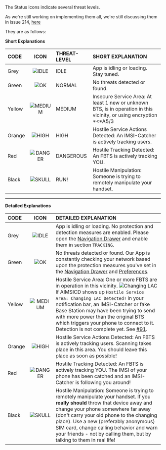 The Status Icons indicate several threat levels. 

As we're still working on implementing them all, we're still discussing them in issue 214, [here](https://github.com/SecUpwN/Android-IMSI-Catcher-Detector/issues/214)

They are as follows:

**Short Explanations**

|  CODE  | ICON | THREAT-LEVEL |       SHORT EXPLANATION        |
|:------ |:----:|:------------ |:------------------------------ |
| Grey   | ![IDLE](https://raw.githubusercontent.com/SecUpwN/Android-IMSI-Catcher-Detector/master/app/src/main/res/drawable-hdpi/sense_idle.png)    | IDLE      | App is idling or loading. Stay tuned. |
| Green  | ![OK](https://raw.githubusercontent.com/SecUpwN/Android-IMSI-Catcher-Detector/master/app/src/main/res/drawable-hdpi/sense_ok.png)      | NORMAL       | No threats detected or found. |
| Yellow | ![MEDIUM](https://raw.githubusercontent.com/SecUpwN/Android-IMSI-Catcher-Detector/master/app/src/main/res/drawable-hdpi/sense_medium.png)  | MEDIUM       | Insecure Service Area: At least 1 new or unknown BTS, is in operation in this vicinity, or using encryption *<*A5/3  |
| Orange | ![HIGH](https://raw.githubusercontent.com/SecUpwN/Android-IMSI-Catcher-Detector/master/app/src/main/res/drawable-hdpi/sense_high.png)    | HIGH         | Hostile Service Actions Detected: An IMSI-Catcher is actively tracking users. |
| Red    | ![DANGER](https://raw.githubusercontent.com/SecUpwN/Android-IMSI-Catcher-Detector/master/app/src/main/res/drawable-hdpi/sense_danger.png)   | DANGEROUS    | Hostile Tracking Detected: An FBTS is actively tracking YOU. |
| Black  | ![SKULL](https://raw.githubusercontent.com/SecUpwN/Android-IMSI-Catcher-Detector/master/app/src/main/res/drawable-hdpi/sense_skull.png)    | RUN!         | Hostile Manipulation: Someone is trying to remotely manipulate your handset. |

---

**Detailed Explanations**


|  CODE  | ICON |              DETAILED EXPLANATION             |
|:------ |:----:|:--------------------------------------------- |
| Grey   | ![IDLE](https://raw.githubusercontent.com/SecUpwN/Android-IMSI-Catcher-Detector/master/app/src/main/res/drawable-hdpi/sense_idle.png)       | App is idling or loading. No protection and detection measures are enabled. Please open the [Navigation Drawer](https://github.com/SecUpwN/Android-IMSI-Catcher-Detector/wiki/Navigation-Drawer) and enable them in section `TRACKING`.    |
| Green  | ![OK](https://raw.githubusercontent.com/SecUpwN/Android-IMSI-Catcher-Detector/master/app/src/main/res/drawable-hdpi/sense_ok.png)         | No threats detected or found. Our App is constantly checking your network based upon the protection measures you've set in the [Navigation Drawer](https://github.com/SecUpwN/Android-IMSI-Catcher-Detector/wiki/Navigation-Drawer) and [Preferences](https://github.com/SecUpwN/Android-IMSI-Catcher-Detector/wiki/Navigation-Drawer).   |
| Yellow | ![MEDIUM](https://raw.githubusercontent.com/SecUpwN/Android-IMSI-Catcher-Detector/master/app/src/main/res/drawable-hdpi/sense_medium.png)     | Hostile Service Area: One or more FBTS are in operation in this vicinity. ![Changing LAC](https://github.com/SecUpwN/Android-IMSI-Catcher-Detector/blob/master/DOCUMENTATION/Changing_LAC.jpg) If AIMSICD shows up `Hostile Service Area: Changing LAC Detected!` in your notification bar, an IMSI-Catcher or fake Base Station may have been trying to send with more power than the original BTS which triggers your phone to connect to it. Detection is not complete yet. See [#91](https://github.com/SecUpwN/Android-IMSI-Catcher-Detector/issues/91). |
| Orange | ![HIGH](https://raw.githubusercontent.com/SecUpwN/Android-IMSI-Catcher-Detector/master/app/src/main/res/drawable-hdpi/sense_high.png)       | Hostile Service Actions Detected: An FBTS is actively tracking users. Scanning takes place in this area. You should leave this place as soon as possible!                               |
| Red    | ![DANGER](https://raw.githubusercontent.com/SecUpwN/Android-IMSI-Catcher-Detector/master/app/src/main/res/drawable-hdpi/sense_danger.png)     | Hostile Tracking Detected: An FBTS is actively tracking YOU. The IMSI of your phone has been catched and an IMSI-Catcher is following you around!                         |
| Black  | ![SKULL](https://raw.githubusercontent.com/SecUpwN/Android-IMSI-Catcher-Detector/master/app/src/main/res/drawable-hdpi/sense_skull.png)      | Hostile Manipulation: Someone is trying to remotely manipulate your handset. If you **really should** throw that device away and change your phone somewhere far away (don't carry your old phone to the changing place). Use a new (preferably anonymous) SIM card, change calling behavior and warn your friends - not by calling them, but by talking to them in real life!  |
